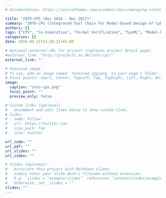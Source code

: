 ```yaml
---
# Documentation: https://sourcethemes.com/academic/docs/managing-content/

title: "INTO-CPS (Dec 2016 - Dec 2017)"
summary: "INTO-CPS (Integrated Tool Chain for Model-based Design of Cyber-Physical Systems) is a EU Horizon 2020 project, from 2015 to 2017. Please see http://into-cps.org/about-the-project/ for more information about this project."
authors: []
tags: ["CPS", "Co-Simulation", "Formal Verification", "SysML", "Model-based design and test"]
categories: []
date: 2018-05-11T13:26:21+01:00

# Optional external URL for project (replaces project detail page).
#external_link: "http://projects.au.dk/into-cps/"
external_link: ""

# Featured image
# To use, add an image named `featured.jpg/png` to your page's folder.
# Focal points: Smart, Center, TopLeft, Top, TopRight, Left, Right, BottomLeft, Bottom, BottomRight.
image:
  caption: "into-cps.png"
  focal_point: ""
  preview_only: false

# Custom links (optional).
#   Uncomment and edit lines below to show custom links.
# links:
# - name: Follow
#   url: https://twitter.com
#   icon_pack: fab
#   icon: twitter

url_code: ""
url_pdf: ""
url_slides: ""
url_video: ""

# Slides (optional).
#   Associate this project with Markdown slides.
#   Simply enter your slide deck's filename without extension.
#   E.g. `slides = "example-slides"` references `content/slides/example-slides.md`.
#   Otherwise, set `slides = ""`.
slides: ""
---
```

